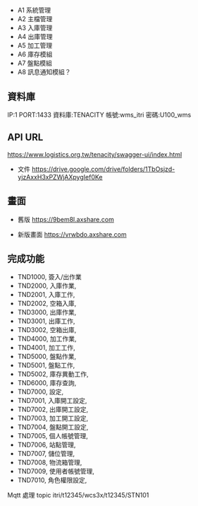 # 
- A1 系統管理
- A2 主檔管理
- A3 入庫管理
- A4 出庫管理
- A5 加工管理
- A6 庫存模組
- A7 盤點模組
- A8 訊息通知模組？

## 資料庫
IP:1
PORT:1433
資料庫:TENACITY
帳號:wms_itri
密碼:U100_wms

## API URL
https://www.logistics.org.tw/tenacity/swagger-ui/index.html
- 文件
https://drive.google.com/drive/folders/1TbOsjzd-yjzAxxH3xPZWjAXpygIef0Ke
## 畫面
- 舊版
https://9bem8l.axshare.com

- 新版畫面
https://vrwbdo.axshare.com 

## 完成功能
- TND1000, 簽入/出作業 
- TND2000, 入庫作業,
- TND2001, 入庫工作,
- TND2002, 空箱入庫,
- TND3000, 出庫作業,
- TND3001, 出庫工作,
- TND3002, 空箱出庫,
- TND4000, 加工作業,
- TND4001, 加工工作,
- TND5000, 盤點作業,
- TND5001, 盤點工作,
- TND5002, 庫存異動工作,
- TND6000, 庫存查詢,
- TND7000, 設定,
- TND7001, 入庫開工設定,
- TND7002, 出庫開工設定,
- TND7003, 加工開工設定,
- TND7004, 盤點開工設定,
- TND7005, 個人帳號管理,
- TND7006, 站點管理,
- TND7007, 儲位管理,
- TND7008, 物流箱管理,
- TND7009, 使用者帳號管理,
- TND7010, 角色權限設定,

Mqtt 處理
topic
itri/t12345/wcs3x/t12345/STN101
